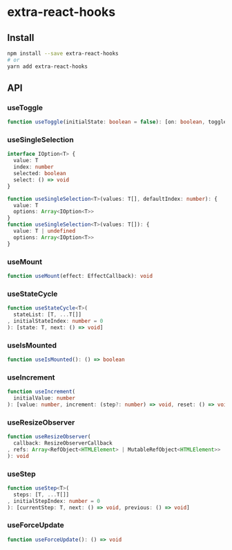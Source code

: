 # extra-react-hooks

## Install

```sh
npm install --save extra-react-hooks
# or
yarn add extra-react-hooks
```

## API

### useToggle

```ts
function useToggle(initialState: boolean = false): [on: boolean, toggle: () => void]
```

### useSingleSelection

```ts
interface IOption<T> {
  value: T
  index: number
  selected: boolean
  select: () => void
}

function useSingleSelection<T>(values: T[], defaultIndex: number): {
  value: T
  options: Array<IOption<T>>
}
function useSingleSelection<T>(values: T[]): {
  value: T | undefined
  options: Array<IOption<T>>
}
```

### useMount

```ts
function useMount(effect: EffectCallback): void
```

### useStateCycle

```ts
function useStateCycle<T>(
  stateList: [T, ...T[]]
, initialStateIndex: number = 0
): [state: T, next: () => void]
```

### useIsMounted

```ts
function useIsMounted(): () => boolean
```

### useIncrement

```ts
function useIncrement(
  initialValue: number
): [value: number, increment: (step?: number) => void, reset: () => void]
```

### useResizeObserver

```ts
function useResizeObserver(
  callback: ResizeObserverCallback
, refs: Array<RefObject<HTMLElement> | MutableRefObject<HTMLElement>>
): void
```

### useStep

```ts
function useStep<T>(
  steps: [T, ...T[]]
, initialStepIndex: number = 0
): [currentStep: T, next: () => void, previous: () => void]
```

### useForceUpdate

```ts
function useForceUpdate(): () => void
```
